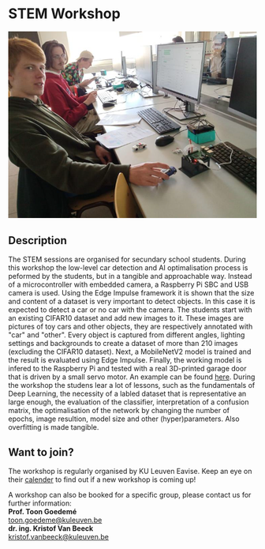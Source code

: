 # STEM Workshop

![STEM session](./assets/workshop_stem.png)

## Description
The STEM sessions are organised for secundary school students. During this workshop the low-level car detection and AI optimalisation process is peformed by the students, but in a tangible and approachable way. Instead of a microcontroller with embedded camera, a Raspberry Pi SBC and USB camera is used. Using the Edge Impulse framework it is shown that the size and content of a dataset is very important to detect objects. In this case it is expected to detect a car or no car with the camera. The students start with an existing CIFAR10 dataset and add new images to it. These images are pictures of toy cars and other objects, they are respectively annotated with "car" and "other". Every object is captured from different angles, lighting settings and backgrounds to create a dataset of more than 210 images (excluding the CIFAR10 dataset). Next, a MobileNetV2 model is trained and the result is evaluated using Edge Impulse. Finally, the working model is infered to the Raspberry Pi and tested with a real 3D-printed garage door that is driven by a small servo motor. An example can be found [here](https://www.youtube.com/watch?v=xqjAkvjIidE). During the workshop the studens lear a lot of lessons, such as the fundamentals of Deep Learning, the necessity of a labled dataset that is representative an large enough, the evaluation of the classifier, interpretation of a confusion matrix, the optimalisation of the network by changing the number of epochs, image resultion, model size and other (hyper)parameters. Also overfitting is made tangible.

## Want to join?

The workshop is regularly organised by KU Leuven Eavise. Keep an eye on their [calender](https://iiw.kuleuven.be/onderzoek/eavise) to find out if a new workshop is coming up!

A workshop can also be booked for a specific group, please contact us for further information: <br/>
**Prof. Toon Goedemé** <br/>
<toon.goedeme@kuleuven.be> <br/>
**dr. ing. Kristof Van Beeck** <br/>
<kristof.vanbeeck@kuleuven.be>


